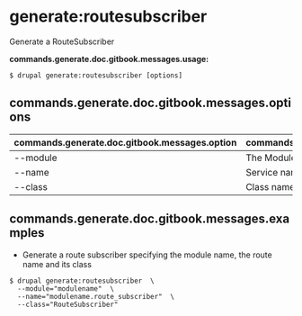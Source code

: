 # generate:routesubscriber
Generate a RouteSubscriber

**commands.generate.doc.gitbook.messages.usage:**
```
$ drupal generate:routesubscriber [options]
```

## commands.generate.doc.gitbook.messages.options
commands.generate.doc.gitbook.messages.option | commands.generate.doc.gitbook.messages.details
-------|-------------
--module | The Module name.
--name | Service name
--class | Class name

## commands.generate.doc.gitbook.messages.examples
* Generate a route subscriber specifying the module name, the route name and its class
```
$ drupal generate:routesubscriber  \
  --module="modulename"  \
  --name="modulename.route_subscriber"  \
  --class="RouteSubscriber"

```
